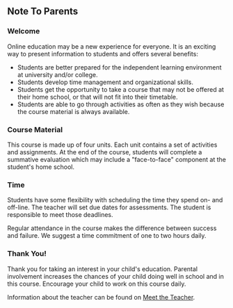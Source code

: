 ## Note To Parents

### Welcome

Online education may be a new experience for everyone. It is an exciting way to present information to students and offers several benefits:

* Students are better prepared for the independent learning environment at university and/or college.
* Students develop time management and organizational skills.
* Students get the opportunity to take a course that may not be offered at their home school, or that will not fit into their timetable.
* Students are able to go through activities as often as they wish because the course material is always available.

### Course Material

This course is made up of four units. Each unit contains a set of activities and assignments. At the end of the course, students will complete a summative evaluation which may include a "face-to-face" component at the student's home school.

### Time

Students have some flexibility with scheduling the time they spend on- and off-line. The teacher will set due dates for assessments. The student is responsible to meet those deadlines.

Regular attendance in the course makes the difference between success and failure. We suggest a time commitment of one to two hours daily.

### Thank You!

Thank you for taking an interest in your child's education. Parental involvement increases the chances of your child doing well in school and in this course. Encourage your child to work on this course daily.

Information about the teacher can be found on [Meet the Teacher](../2_Student_Information/1-Meet-The-Teacher.md).
